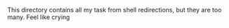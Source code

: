 This directory contains all my task from shell redirections, but they are too many. Feel like crying
